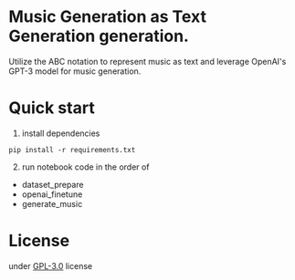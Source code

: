 # Music Generation as Text Generation generation.
Utilize the ABC notation to represent music as text and leverage OpenAI's GPT-3 model for music generation.

# Quick start
1. install dependencies
```
pip install -r requirements.txt
```
2. run notebook code in the order of
* dataset_prepare
* openai_finetune
* generate_music

# License
under [GPL-3.0](LICENSE) license